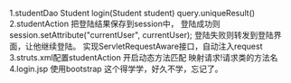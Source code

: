 1.studentDao
    Student login(Student student)
    query.uniqueResult()
2.studentAction
    把登陆结果保存到session中，
        登陆成功则session.setAttribute("currentUser", currentUser);
        登陆失败则转发到登陆界面，让他继续登陆。
    实现ServletRequestAware接口，自动注入request
3.struts.xml配置studentAction
    开启动态方法匹配 映射请求!请求类的方法名
    <constant name="struts.enable.DynamicMethodInvocation" value="true"/>
4.login.jsp 使用bootstrap
    这个得学学，好久不学，忘记了。
    